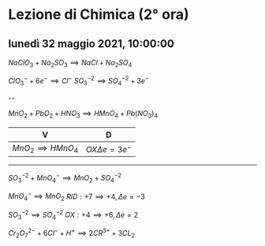 
# Lezione di Chimica (2° ora)

## lunedì 32 maggio 2021, 10:00:00


$NaClO_{3}+Na_{2}SO_{3} \implies NaCl+Na_{2}SO_{4}$


$ClO^{-}_{3}+6e^{-}\implies Cl^{-}$
$SO^{-2}_{3}\implies SO^{-2}_{4}+3e^{-}$


--

$MnO_{2}+PbO_{2}+HNO_{3}\implies HMnO_{4}+Pb(NO_{3})_{4}$

|V|D|
|---|---|
|$MnO_{2}\implies HMnO_{4}$|$OX \Delta e = 3e^{-}$|

---
$SO_{3}^{-2}+MnO_{4}^{-} \implies MnO_{2}+SO_{4}^{-2}$

$MnO_{4}^{-} \implies MnO_{2}$ 
$RID: +7 \implies +4, \Delta e = -3$




$SO_{3}^{-2} \implies SO_{4}^{-2}$ 
$OX: +4 \implies +6, \Delta e= 2$


$Cr_{2}O_{7}^{2-}+6Cl^{-}+H^{+}\implies 2 CR^{3+}+3CL_{2}$



<!--stackedit_data:
eyJoaXN0b3J5IjpbLTIwMDkwNTQzNjksMTkwNjU4MDE0LC04Mz
EwNjExOTcsLTcxMjMyMDk4NywxNTQyODI0MDU2LC0xMzE5Njgz
NTg1LC03ODQ1MzQzMzJdfQ==
-->